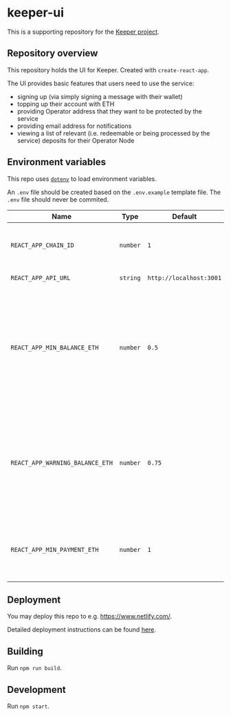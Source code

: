 # keeper-ui

This is a supporting repository for the [Keeper project](https://github.com/chronologic/keeper-service).

## Repository overview

This repository holds the UI for Keeper. Created with `create-react-app`.

The UI provides basic features that users need to use the service:

- signing up (via simply signing a message with their wallet)
- topping up their account with ETH
- providing Operator address that they want to be protected by the service
- providing email address for notifications
- viewing a list of relevant (i.e. redeemable or being processed by the service) deposits for their Operator Node

## Environment variables

This repo uses [`dotenv`](https://www.npmjs.com/package/dotenv) to load environment variables.

An `.env` file should be created based on the `.env.example` template file. The `.env` file should never be commited.

| Name                            | Type     | Default                 | Description                                                                                                                       |
| ------------------------------- | -------- | ----------------------- | --------------------------------------------------------------------------------------------------------------------------------- |
| `REACT_APP_CHAIN_ID`            | `number` | `1`                     | Ethereum chain id; 1 - mainnet / 3 - ropsten / ...                                                                                |
| `REACT_APP_API_URL`             | `string` | `http://localhost:3001` | URL of the REST API                                                                                                               |
| `REACT_APP_MIN_BALANCE_ETH`     | `number` | `0.5`                   | User minimum account balance (below this their deposits will not be protected); This should match the value in `keeper-service`   |
| `REACT_APP_WARNING_BALANCE_ETH` | `number` | `0.75`                  | User warning account balance (below this notifications will be sent to the user); This should match the value in `keeper-service` |
| `REACT_APP_MIN_PAYMENT_ETH`     | `number` | `1`                     | Minimum amount of ETH that user can deposit into their account                                                                    |

## Deployment

You may deploy this repo to e.g. https://www.netlify.com/.

Detailed deployment instructions can be found [here](https://docs.netlify.com/).

## Building

Run `npm run build`.

## Development

Run `npm start`.
